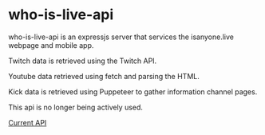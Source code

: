 # who-is-live-api

who-is-live-api is an expressjs server that services the isanyone.live webpage and mobile app.

Twitch data is retrieved using the Twitch API.

Youtube data retrieved using fetch and parsing the HTML.

Kick data is retrieved using Puppeteer to gather information channel pages.

This api is no longer being actively used.

[Current API](https://github.com/captinturtle1/isanyonelive-gcp-api)